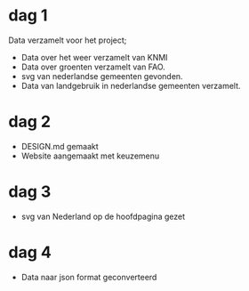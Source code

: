 # dag 1
Data verzamelt voor het project;
* Data over het weer verzamelt van KNMI
* Data over groenten verzamelt van FAO.
* svg van nederlandse gemeenten gevonden.
* Data van landgebruik in nederlandse gemeenten verzamelt.

# dag 2
* DESIGN.md gemaakt
* Website aangemaakt met keuzemenu 

# dag 3
* svg van Nederland op de hoofdpagina gezet

# dag 4
* Data naar json format geconverteerd

